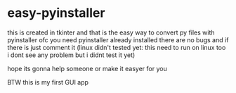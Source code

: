 # easy-pyinstaller
this is created in tkinter and that is the easy way to convert py files with pyinstaller ofc you need pyinstaller already installed 
there are no bugs and if there is just comment it
(linux didn't tested yet: this need to run on linux too i dont see any problem but i didnt test it yet)

hope its gonna help someone or make it easyer for you

BTW this is my first GUI app 
